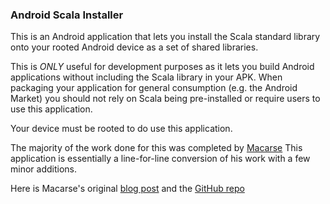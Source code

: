 ### Android Scala Installer
This is an Android application that lets you install the Scala standard library onto your rooted Android device as a set of shared libraries.

This is *ONLY* useful for development purposes as it lets you build Android applications without including the Scala library
in your APK.  When packaging your application for general consumption (e.g. the Android Market) you should not rely on Scala being pre-installed
or require users to use this application.

Your device must be rooted to do use this application.

The majority of the work done for this was completed by [Macarse](https://github.com/Macarse)
This application is essentially a line-for-line conversion of his work with a few minor additions.

Here is Macarse's original [blog post](http://android-argentina.blogspot.com/2011/11/roboinstaller-install-roboguice.html)
and the [GitHub repo](https://github.com/Macarse/Roboinstaller)
